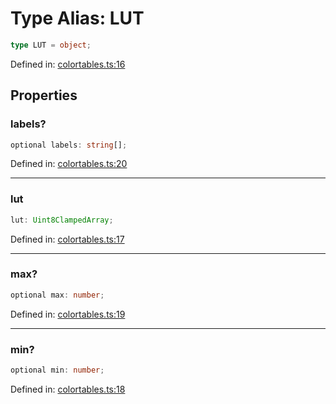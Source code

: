# Type Alias: LUT

```ts
type LUT = object;
```

Defined in: [colortables.ts:16](https://github.com/thewtex/niivue/blob/main/packages/niivue/src/colortables.ts#L16)

## Properties

### labels?

```ts
optional labels: string[];
```

Defined in: [colortables.ts:20](https://github.com/thewtex/niivue/blob/main/packages/niivue/src/colortables.ts#L20)

---

### lut

```ts
lut: Uint8ClampedArray;
```

Defined in: [colortables.ts:17](https://github.com/thewtex/niivue/blob/main/packages/niivue/src/colortables.ts#L17)

---

### max?

```ts
optional max: number;
```

Defined in: [colortables.ts:19](https://github.com/thewtex/niivue/blob/main/packages/niivue/src/colortables.ts#L19)

---

### min?

```ts
optional min: number;
```

Defined in: [colortables.ts:18](https://github.com/thewtex/niivue/blob/main/packages/niivue/src/colortables.ts#L18)
